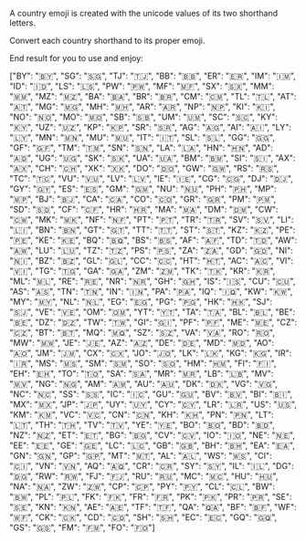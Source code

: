 A country emoji is created with the unicode values of its two shorthand letters. 

Convert each country shorthand to its proper emoji.

End result for you to use and enjoy:

["BY": "🇧🇾", "SG": "🇸🇬", "TJ": "🇹🇯", "BB": "🇧🇧", "ER": "🇪🇷", "IM": "🇮🇲", "ID": "🇮🇩", "LS": "🇱🇸", "PW": "🇵🇼", "MF": "🇲🇫", "SX": "🇸🇽", "MM": "🇲🇲", "MZ": "🇲🇿", "BA": "🇧🇦", "BR": "🇧🇷", "CM": "🇨🇲", "TL": "🇹🇱", "AT": "🇦🇹", "MG": "🇲🇬", "MH": "🇲🇭", "AR": "🇦🇷", "NP": "🇳🇵", "KI": "🇰🇮", "NO": "🇳🇴", "MO": "🇲🇴", "SB": "🇸🇧", "UM": "🇺🇲", "SC": "🇸🇨", "KY": "🇰🇾", "UZ": "🇺🇿", "KP": "🇰🇵", "SR": "🇸🇷", "AG": "🇦🇬", "AI": "🇦🇮", "LY": "🇱🇾", "MN": "🇲🇳", "MU": "🇲🇺", "IT": "🇮🇹", "SL": "🇸🇱", "GG": "🇬🇬", "GF": "🇬🇫", "TM": "🇹🇲", "SN": "🇸🇳", "LA": "🇱🇦", "HN": "🇭🇳", "AD": "🇦🇩", "UG": "🇺🇬", "SK": "🇸🇰", "UA": "🇺🇦", "BM": "🇧🇲", "SI": "🇸🇮", "AX": "🇦🇽", "CH": "🇨🇭", "XK": "🇽🇰", "DO": "🇩🇴", "GW": "🇬🇼", "RS": "🇷🇸", "TC": "🇹🇨", "VU": "🇻🇺", "LV": "🇱🇻", "IE": "🇮🇪", "CG": "🇨🇬", "DJ": "🇩🇯", "GY": "🇬🇾", "ES": "🇪🇸", "GM": "🇬🇲", "NU": "🇳🇺", "PH": "🇵🇭", "MP": "🇲🇵", "BJ": "🇧🇯", "CA": "🇨🇦", "CO": "🇨🇴", "GR": "🇬🇷", "PM": "🇵🇲", "SD": "🇸🇩", "CF": "🇨🇫", "HR": "🇭🇷", "MA": "🇲🇦", "DM": "🇩🇲", "CW": "🇨🇼", "MK": "🇲🇰", "NF": "🇳🇫", "PT": "🇵🇹", "TR": "🇹🇷", "SV": "🇸🇻", "LI": "🇱🇮", "BN": "🇧🇳", "GT": "🇬🇹", "TT": "🇹🇹", "ST": "🇸🇹", "KZ": "🇰🇿", "PE": "🇵🇪", "KE": "🇰🇪", "BQ": "🇧🇶", "BS": "🇧🇸", "AF": "🇦🇫", "TD": "🇹🇩", "AW": "🇦🇼", "LU": "🇱🇺", "TZ": "🇹🇿", "PS": "🇵🇸", "ZA": "🇿🇦", "GD": "🇬🇩", "NI": "🇳🇮", "BZ": "🇧🇿", "GL": "🇬🇱", "CC": "🇨🇨", "HT": "🇭🇹", "AC": "🇦🇨", "VI": "🇻🇮", "TG": "🇹🇬", "GA": "🇬🇦", "ZM": "🇿🇲", "TK": "🇹🇰", "KR": "🇰🇷", "ML": "🇲🇱", "RE": "🇷🇪", "NR": "🇳🇷", "GH": "🇬🇭", "IS": "🇮🇸", "CU": "🇨🇺", "AS": "🇦🇸", "TN": "🇹🇳", "IN": "🇮🇳", "PA": "🇵🇦", "IQ": "🇮🇶", "KW": "🇰🇼", "MY": "🇲🇾", "NL": "🇳🇱", "EG": "🇪🇬", "PG": "🇵🇬", "HK": "🇭🇰", "SJ": "🇸🇯", "VE": "🇻🇪", "OM": "🇴🇲", "YT": "🇾🇹", "TA": "🇹🇦", "BL": "🇧🇱", "BE": "🇧🇪", "DZ": "🇩🇿", "TW": "🇹🇼", "GI": "🇬🇮", "PF": "🇵🇫", "ME": "🇲🇪", "CZ": "🇨🇿", "BT": "🇧🇹", "MQ": "🇲🇶", "SZ": "🇸🇿", "VA": "🇻🇦", "RO": "🇷🇴", "MW": "🇲🇼", "JE": "🇯🇪", "AZ": "🇦🇿", "DE": "🇩🇪", "MD": "🇲🇩", "AO": "🇦🇴", "JM": "🇯🇲", "CX": "🇨🇽", "JO": "🇯🇴", "LK": "🇱🇰", "KG": "🇰🇬", "IR": "🇮🇷", "MS": "🇲🇸", "SM": "🇸🇲", "SO": "🇸🇴", "HM": "🇭🇲", "FI": "🇫🇮", "EH": "🇪🇭", "TO": "🇹🇴", "SA": "🇸🇦", "MR": "🇲🇷", "LB": "🇱🇧", "MV": "🇲🇻", "NG": "🇳🇬", "AM": "🇦🇲", "AU": "🇦🇺", "DK": "🇩🇰", "VG": "🇻🇬", "NC": "🇳🇨", "SS": "🇸🇸", "IC": "🇮🇨", "GU": "🇬🇺", "BV": "🇧🇻", "BI": "🇧🇮", "MX": "🇲🇽", "JP": "🇯🇵", "UY": "🇺🇾", "CY": "🇨🇾", "LR": "🇱🇷", "US": "🇺🇸", "KM": "🇰🇲", "VC": "🇻🇨", "CN": "🇨🇳", "KH": "🇰🇭", "PN": "🇵🇳", "LT": "🇱🇹", "TH": "🇹🇭", "TV": "🇹🇻", "YE": "🇾🇪", "BO": "🇧🇴", "BD": "🇧🇩", "NZ": "🇳🇿", "ET": "🇪🇹", "BG": "🇧🇬", "CV": "🇨🇻", "IO": "🇮🇴", "NE": "🇳🇪", "EE": "🇪🇪", "GE": "🇬🇪", "LC": "🇱🇨", "GB": "🇬🇧", "BH": "🇧🇭", "EA": "🇪🇦", "GN": "🇬🇳", "GP": "🇬🇵", "MT": "🇲🇹", "AL": "🇦🇱", "WS": "🇼🇸", "CI": "🇨🇮", "VN": "🇻🇳", "AQ": "🇦🇶", "CR": "🇨🇷", "SY": "🇸🇾", "IL": "🇮🇱", "DG": "🇩🇬", "RW": "🇷🇼", "FJ": "🇫🇯", "RU": "🇷🇺", "MC": "🇲🇨", "HU": "🇭🇺", "NA": "🇳🇦", "ZW": "🇿🇼", "CP": "🇨🇵", "PY": "🇵🇾", "CL": "🇨🇱", "BW": "🇧🇼", "PL": "🇵🇱", "FK": "🇫🇰", "FR": "🇫🇷", "PK": "🇵🇰", "PR": "🇵🇷", "SE": "🇸🇪", "KN": "🇰🇳", "AE": "🇦🇪", "TF": "🇹🇫", "QA": "🇶🇦", "BF": "🇧🇫", "WF": "🇼🇫", "CK": "🇨🇰", "CD": "🇨🇩", "SH": "🇸🇭", "EC": "🇪🇨", "GQ": "🇬🇶", "GS": "🇬🇸", "FM": "🇫🇲", "FO": "🇫🇴"]
